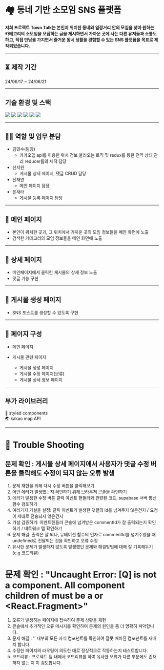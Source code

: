 # 🏘️ 동네 기반 소모임 SNS 플랫폼 <Town Talk>

**저희 프로젝트 Town Talk는 본인이 위치한 동네와 일정거리 안의 모임을 찾아 원하는 카테고리의 소모임을 모집하는 글을 게시하면서 가까운 곳에 사는 다른 유저들과 소통도 하고, 직접 만남을 가지면서 즐거운 동네 생활을 경험할 수 있는 SNS 플랫폼을 목표로 제작되었습니다.**

---

## ⏳ 제작 기간

24/06/17 ~ 24/06/21

---

## 기술 환경 및 스택 

<img src="https://img.shields.io/badge/react-%2320232a.svg?style=for-the-badge&logo=react&logoColor=%2361DAFB"/> <img src="https://img.shields.io/badge/React_Router-CA4245?style=for-the-badge&logo=react-router&logoColor=white" /> <img src="https://img.shields.io/badge/-React%20Query-FF4154?style=for-the-badge&logo=react%20query&logoColor=white" /> <img src="https://img.shields.io/badge/redux-%23593d88.svg?style=for-the-badge&logo=redux&logoColor=white"/> <img src="https://img.shields.io/badge/Supabase-3ECF8E?style=for-the-badge&logo=supabase&logoColor=white" /> <img src="https://img.shields.io/badge/vercel-%23000000.svg?style=for-the-badge&logo=vercel&logoColor=white" />

---

## 🧑‍💻 역할 및 업무 분담

- 김민수(팀장)
  - 카카오맵 api를 이용한 위치 정보 불러오는 로직 및 redux를 통한 전역 상태 관리 reducer들의 제작 담당
- 선지원
  - 게시물 상세 페이지, 댓글 CRUD 담당
- 전재연
  - 메인 페이지 담당
- 윤새라
  - 게시물 등록 페이지 담당

---

## 📑 메인 페이지

- 본인이 위치한 곳과, 그 위치에서 가까운 곳의 모임 정보들을 메인 화면에 노출
- 검색한 카테고리의 모임 정보들을 메인 화면에 노출

---

## 📑 상세 페이지

- 메인페이지에서 클릭한 게시물의 상세 정보 노출
- 댓글 기능 구현

---

## 📑 게시물 생성 페이지

- SNS 포스트를 생성할 수 있도록 구현

---

## 📑 페이지 구성

- 메인 페이지

- 게시물 관련 페이지
  - 게시물 생성 페이지
  - 게시물 수정 페이지(보류)
  - 게시물 상세 정보 페이지

---

## 부가 라이브러리

💅 styled components <br/>
🌏 kakao map API

---

# 🥊 Trouble Shooting

## 문제 확인 : 게시물 상세 페이지에서 사용자가 댓글 수정 버튼을 클릭해도 수정이 되지 않는 오류 발생

1. 문제 재현을 위해 다시 수정 버튼을 클릭해보기
2. 어떤 에러가 발생했는지 확인하기 위해 브라우저 콘솔을 확인하기
3. 에러가 발생한 수정 버튼 클릭 이벤트 핸들러와 관련된 코드, supabase 서버 통신 함수 검토하기
4. 여러가지 가설을 설정: 클릭 이벤트가 발생한 댓글의 id를 넘겨주지 않은건지 / 요청이 제대로 전송되지 않은건지
5. 가설 검증하기: 이벤트핸들러 콘솔에 넘겨받은 commentId가 잘 출력되는지 확인하기 / 네트워크 탭 확인하기
6. 문제 해결: 출력은 잘 되나, 뮤테이션 함수의 인자로 commentId를 넘겨주었을 때 undefined로 전달되는 것을 확인하고 오류 수정
7. 유사한 문제가 발생하지 않도록 발생했던 문제와 해결방법에 대해 잘 기록해두기(e.g 코드리뷰)

# 문제 확인 : "Uncaught Error: [Q] is not a <Route> component. All component children of <Routes> must be a <Route> or <React.Fragment>"

1. 오류가 발생하는 페이지에 접속하여 문제 상황을 재현
2. 콘솔에서 추가적인 오류 메시지를 확인하여 문제의 원인을 좀 더 명확히 파악합니다.
3. 문제 해결 : '<Routes>' 내부의 모든 자식 컴포넌트를 확인하여 잘못 배치된 컴포넌트를 재배치 합니다.
4. 수정한 페이지의 라우팅이 의도한 대로 정상적으로 작동하는지 테스트합니다.
5. 코드리뷰 : 프로젝트 팀 내에서 코드리뷰를 하여 유사한 오류가 다른 부분에도 존재하지 않는 지 지 검토합니다.

